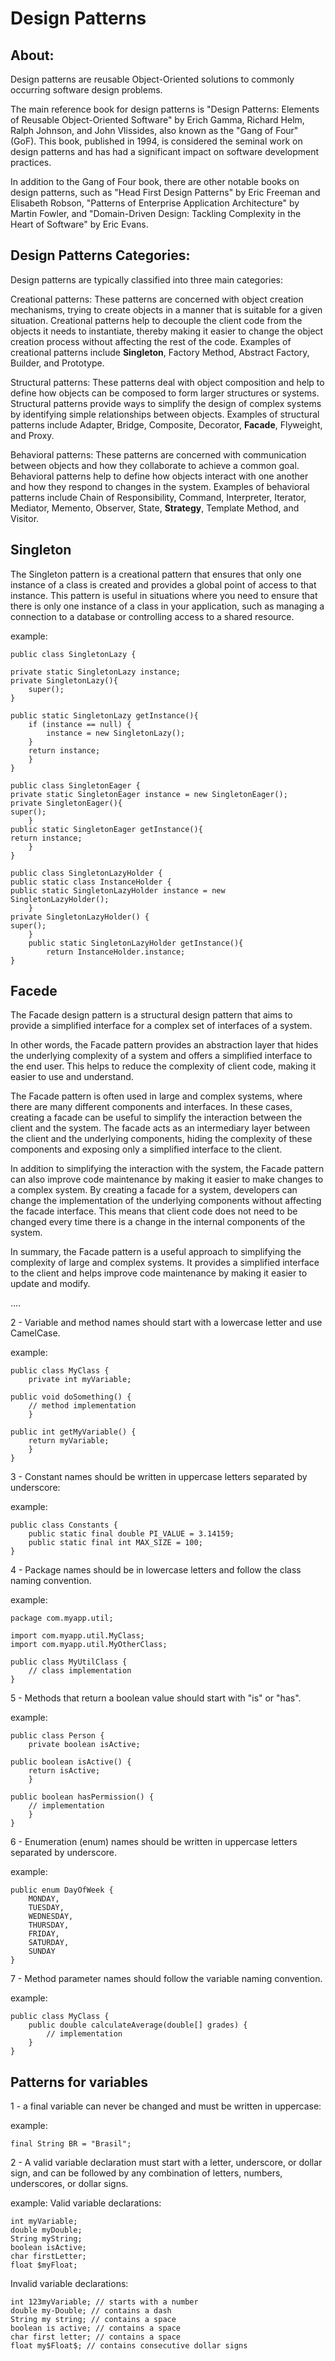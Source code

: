 # Design Patterns

## About:

Design patterns are reusable Object-Oriented solutions to commonly occurring software design problems.

The main reference book for design patterns is "Design Patterns: Elements of Reusable Object-Oriented Software" by Erich Gamma, Richard Helm, Ralph Johnson, and John Vlissides, also known as the "Gang of Four" (GoF). This book, published in 1994, is considered the seminal work on design patterns and has had a significant impact on software development practices.

In addition to the Gang of Four book, there are other notable books on design patterns, such as "Head First Design Patterns" by Eric Freeman and Elisabeth Robson, "Patterns of Enterprise Application Architecture" by Martin Fowler, and "Domain-Driven Design: Tackling Complexity in the Heart of Software" by Eric Evans.

## Design Patterns Categories:

Design patterns are typically classified into three main categories:

Creational patterns: These patterns are concerned with object creation mechanisms, trying to create objects in a manner that is suitable for a given situation. Creational patterns help to decouple the client code from the objects it needs to instantiate, thereby making it easier to change the object creation process without affecting the rest of the code. Examples of creational patterns include **Singleton**, Factory Method, Abstract Factory, Builder, and Prototype.

Structural patterns: These patterns deal with object composition and help to define how objects can be composed to form larger structures or systems. Structural patterns provide ways to simplify the design of complex systems by identifying simple relationships between objects. Examples of structural patterns include Adapter, Bridge, Composite, Decorator, **Facade**, Flyweight, and Proxy.

Behavioral patterns: These patterns are concerned with communication between objects and how they collaborate to achieve a common goal. Behavioral patterns help to define how objects interact with one another and how they respond to changes in the system. Examples of behavioral patterns include Chain of Responsibility, Command, Interpreter, Iterator, Mediator, Memento, Observer, State, **Strategy**, Template Method, and Visitor.

## Singleton

The Singleton pattern is a creational pattern that ensures that only one instance of a class is created and provides a global point of access to that instance. This pattern is useful in situations where you need to ensure that there is only one instance of a class in your application, such as managing a connection to a database or controlling access to a shared resource.

example:

    public class SingletonLazy {

    private static SingletonLazy instance;
    private SingletonLazy(){
        super();
    }

    public static SingletonLazy getInstance(){
        if (instance == null) {
            instance = new SingletonLazy();
        }
        return instance;
        }
    }

    public class SingletonEager {
    private static SingletonEager instance = new SingletonEager();
    private SingletonEager(){
    super();
        }
    public static SingletonEager getInstance(){
    return instance;
        }
    }

    public class SingletonLazyHolder {
    public static class InstanceHolder {
    public static SingletonLazyHolder instance = new SingletonLazyHolder();
        }
    private SingletonLazyHolder() {
    super();
        }
        public static SingletonLazyHolder getInstance(){
            return InstanceHolder.instance;
    }


## Facede

The Facade design pattern is a structural design pattern that aims to provide a simplified interface for a complex set of interfaces of a system.

In other words, the Facade pattern provides an abstraction layer that hides the underlying complexity of a system and offers a simplified interface to the end user. This helps to reduce the complexity of client code, making it easier to use and understand.

The Facade pattern is often used in large and complex systems, where there are many different components and interfaces. In these cases, creating a facade can be useful to simplify the interaction between the client and the system. The facade acts as an intermediary layer between the client and the underlying components, hiding the complexity of these components and exposing only a simplified interface to the client.

In addition to simplifying the interaction with the system, the Facade pattern can also improve code maintenance by making it easier to make changes to a complex system. By creating a facade for a system, developers can change the implementation of the underlying components without affecting the facade interface. This means that client code does not need to be changed every time there is a change in the internal components of the system.

In summary, the Facade pattern is a useful approach to simplifying the complexity of large and complex systems. It provides a simplified interface to the client and helps improve code maintenance by making it easier to update and modify.

....


2 - Variable and method names should start with a lowercase letter and use CamelCase.

example:

    public class MyClass {
        private int myVariable;
    
    public void doSomething() {
        // method implementation
        }
    
    public int getMyVariable() {
        return myVariable;
        }
    }

3 - Constant names should be written in uppercase letters separated by underscore:

example:

    public class Constants {
        public static final double PI_VALUE = 3.14159;
        public static final int MAX_SIZE = 100;
    }

4 - Package names should be in lowercase letters and follow the class naming convention.

example:

    package com.myapp.util;

    import com.myapp.util.MyClass;
    import com.myapp.util.MyOtherClass;

    public class MyUtilClass {
        // class implementation
    }

5 - Methods that return a boolean value should start with "is" or "has".

example:

    public class Person {
        private boolean isActive;
    
    public boolean isActive() {
        return isActive;
        }
    
    public boolean hasPermission() {
        // implementation
        }
    }

6 - Enumeration (enum) names should be written in uppercase letters separated by underscore.

example:

    public enum DayOfWeek {
        MONDAY,
        TUESDAY,
        WEDNESDAY,
        THURSDAY,
        FRIDAY,
        SATURDAY,
        SUNDAY
    }

7 - Method parameter names should follow the variable naming convention.

example:

    public class MyClass {
        public double calculateAverage(double[] grades) {
            // implementation
        }
    }

## Patterns for variables

1 - a final variable can never be changed and must be written in uppercase:

example:

    final String BR = "Brasil";

2 - A valid variable declaration must start with a letter, underscore, or dollar sign, and can be followed by any combination of letters, numbers, underscores, or dollar signs.

example: 
Valid variable declarations:

    int myVariable;
    double myDouble;
    String myString;
    boolean isActive;
    char firstLetter;
    float $myFloat;

Invalid variable declarations:

    int 123myVariable; // starts with a number
    double my-Double; // contains a dash
    String my string; // contains a space
    boolean is active; // contains a space
    char first letter; // contains a space
    float my$Float$; // contains consecutive dollar signs
